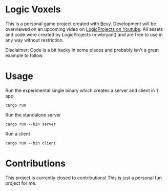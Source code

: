 # Logic Voxels

This is a personal game project created with [Bevy](https://bevyengine.org/).
Development will be overviewed on an upcoming video on [LogicProjects on Youtube](https://youtu.be/_uKWIYEGBjs).
All assets and code were created by LogicProjects (mwbryant) and are free to use in any way without restriction.

Disclaimer: Code is a bit hacky in some places and probably isn't a great example to follow.

# Usage

Run the experimental single binary which creates a server and client in 1 app
```
cargo run
```

Run the standalone server
```
cargo run --bin server
```

Run a client
```
cargo run --bin client
```

# Contributions
This project is currently closed to contributions! This is just a personal fun project for me.